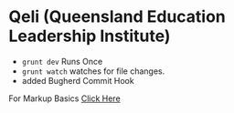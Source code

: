 Qeli (Queensland Education Leadership Institute)
====
- `grunt dev` Runs Once
- `grunt watch` watches for file changes.
- added Bugherd Commit Hook



For Markup Basics [Click Here](https://help.github.com/articles/markdown-basics/)